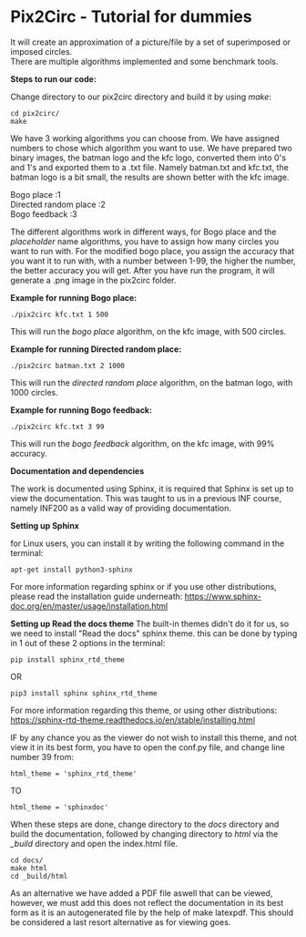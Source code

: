 # Pix2Circ - Tutorial for dummies 
It will create an approximation of a picture/file by a set of superimposed or imposed circles. <br />
There are multiple algorithms implemented and some benchmark tools.<br />


**Steps to run our code:** <br />

Change directory to our pix2circ directory and build it by using *make*:

```
cd pix2circ/
make 
``` 
We have 3 working algorithms you can choose from. We have assigned numbers to chose which algorithm you want to use. We have prepared two binary images, the batman logo and the kfc logo, converted them into 0's and 1's and exported them to a .txt file. Namely batman.txt and kfc.txt, the batman logo is a bit small, the results are shown better with the kfc image. <br />

Bogo place            :1 <br />
Directed random place :2 <br />
Bogo feedback         :3 <br />

The different algorithms work in different ways, for Bogo place and the *placeholder* name algorithms, you have to assign how many circles you want to run with. For the modified bogo place, you assign the accuracy that you want it to run with, with a number between 1-99, the higher the number, the better accuracy you will get. After you have run the program, it will generate a .png image in the pix2circ folder.  <br />

**Example for running Bogo place:** <br />

```
./pix2circ kfc.txt 1 500
```
This will run the *bogo place* algorithm, on the kfc image, with 500 circles. <br />

**Example for running Directed random place:** <br />

```
./pix2circ batman.txt 2 1000
```
This will run the *directed random place* algorithm, on the batman logo, with 1000 circles. <br />

**Example for running Bogo feedback:** 

```
./pix2circ kfc.txt 3 99
```
This will run the *bogo feedback* algorithm, on the kfc image, with 99% accuracy. <br />

**Documentation and dependencies** 

The work is documented using Sphinx, it is required that Sphinx is set up to view the documentation. This was taught to us in a previous INF course, 
namely INF200 as a valid way of providing documentation. 

**Setting up Sphinx** 

for Linux users, you can install it by writing the following command in the terminal: 
```
apt-get install python3-sphinx
```

For more information regarding sphinx or if you use other distributions, please read the installation guide underneath:
https://www.sphinx-doc.org/en/master/usage/installation.html


**Setting up Read the docs theme**
The built-in themes didn't do it for us, so we need to install "Read the docs" sphinx theme. this can be done by typing in 1 out of these 2 options in the terminal: 

``` 
pip install sphinx_rtd_theme
```

OR 

``` 
pip3 install sphinx sphinx_rtd_theme
``` 

For more information regarding this theme, or using other distributions:
https://sphinx-rtd-theme.readthedocs.io/en/stable/installing.html



IF by any chance you as the viewer do not wish to install this theme, and not view it in its best form, you 
have to open the conf.py file, and change line number 39 from: 

```
html_theme = 'sphinx_rtd_theme'
```

TO 

```
html_theme = 'sphinxdoc'
``` 

When these steps are done, change directory to the *docs* directory and build the documentation,
followed by changing directory to *html* via the *_build* directory and open the index.html file. 

```
cd docs/ 
make html
cd _build/html
``` 

As an alternative we have added a PDF file aswell that can be viewed, however, we must add this does not reflect the 
documentation in its best form as it is an autogenerated file by the help of make latexpdf. This should be considered
a last resort alternative as for viewing goes.

